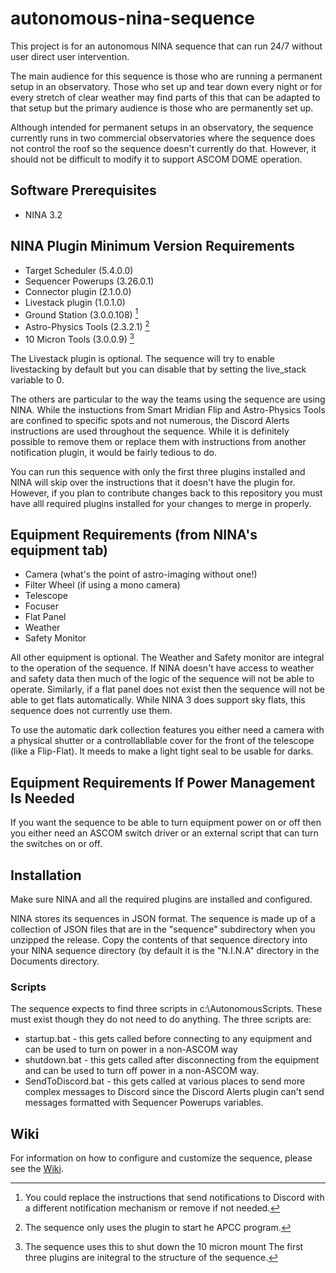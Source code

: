 # autonomous-nina-sequence
This project is for an autonomous NINA sequence that can run 24/7 without user direct user intervention.

The main audience for this sequence is those who are running a permanent setup in an observatory. Those who set up and tear down every night or for every stretch of clear weather may find parts of this that can be adapted to that setup but the primary audience is those who are permanently set up.

Although intended for permanent setups in an observatory, the sequence currently runs in two commercial observatories where the sequence does not control the roof so the sequence doesn't currently do that. However, it should not be difficult to modify it to support ASCOM DOME operation.

## Software Prerequisites

- NINA 3.2
 
 ## NINA Plugin Minimum Version Requirements
- Target Scheduler (5.4.0.0)
- Sequencer Powerups (3.26.0.1)
- Connector plugin (2.1.0.0)
- Livestack plugin (1.0.1.0)
- Ground Station (3.0.0.108) [^1]
- Astro-Physics Tools (2.3.2.1) [^2]
- 10 Micron Tools (3.0.0.9) [^3]

[^1]: You could replace the instructions that send notifications to Discord with a different notification mechanism or remove if not needed.
[^2]: The sequence only uses the plugin to start he APCC program.
[^3]: The sequence uses this to shut down the 10 micron mount
The first three plugins are initegral to the structure of the sequence. 

The Livestack plugin is optional. The sequence will try to enable livestacking by default but you can disable that by setting the live_stack variable to 0.

The others are particular to the way the teams using the sequence are using NINA. While the instuctions from Smart Mridian Flip and Astro-Physics Tools are confined to specific spots and not numerous, the Discord Alerts instructions are used throughout the sequence. While it is definitely possible to remove them or replace them with instructions from another notification plugin, it would be fairly tedious to do.

You can run this sequence with only the first three plugins installed and NINA will skip over the instructions that it doesn't have the plugin for. However, if you plan to contribute changes back to this repository you must have alll required plugins installed for your changes to merge in properly.

 ## Equipment Requirements (from NINA's equipment tab)

 - Camera (what's the point of astro-imaging without one!)
 - Filter Wheel (if using a mono camera)
 - Telescope
 - Focuser
 - Flat Panel
 - Weather
 - Safety Monitor

All other equipment is optional. The Weather and Safety monitor are integral to the operation of the sequence. If NINA doesn't have access to weather and safety data then much of the logic of the sequence will not be able to operate. Similarly, if a flat panel does not exist then the sequence will not be able to get flats automatically. While NINA 3 does support sky flats, this sequence does not currently use them.

To use the automatic dark collection features you either need a camera with a physical shutter or a controllabllable cover for the front of the telescope (like a Flip-Flat). It meeds to make a light tight seal to be usable for darks.

## Equipment Requirements If Power Management Is Needed

If you want the sequence to be able to turn equipment power on or off then you either need an ASCOM switch driver or an external script that can turn the switches on or off.

## Installation

Make sure NINA and all the required plugins are installed and configured.

NINA stores its sequences in JSON format. The sequence is made up of a collection of JSON files that are in the "sequence" subdirectory when you unzipped the release. Copy the contents of that sequence directory into your NINA sequence directory (by default it is the "N.I.N.A" directory in the Documents directory.

### Scripts

The sequence expects to find three scripts in c:\AutonomousScripts. These must exist though they do not need to do anything. The three scripts are:
- startup.bat - this gets called before connecting to any equipment and can be used to turn on power in a non-ASCOM way
- shutdown.bat - this gets called after disconnecting from the equipment and can be used to turn off power in a non-ASCOM way.
- SendToDiscord.bat - this gets called at various places to send more complex messages to Discord since the Discord Alerts plugin can't send messages formatted with Sequencer Powerups variables.

## Wiki

For information on how to configure and customize the sequence, please see the [Wiki](https://github.com/ac4lt/autonomous-nina-sequence/wiki).
